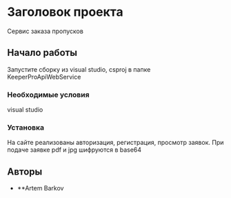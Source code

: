 # Заголовок проекта

Сервис заказа пропусков

## Начало работы


Запустите сборку из visual studio, csproj в папке KeeperProApiWebService

### Необходимые условия

visual studio

### Установка

На сайте реализованы авторизация, регистрация, просмотр заявок.
При подаче заявке pdf и jpg шифруются в base64

## Авторы

* **Artem Barkov